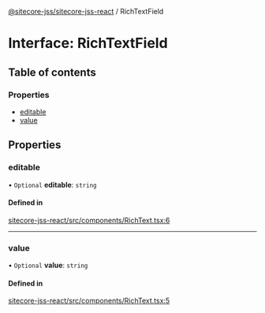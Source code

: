 [@sitecore-jss/sitecore-jss-react](../README.md) / RichTextField

# Interface: RichTextField

## Table of contents

### Properties

- [editable](RichTextField.md#editable)
- [value](RichTextField.md#value)

## Properties

### editable

• `Optional` **editable**: `string`

#### Defined in

[sitecore-jss-react/src/components/RichText.tsx:6](https://github.com/Sitecore/jss/blob/a3b05707b/packages/sitecore-jss-react/src/components/RichText.tsx#L6)

___

### value

• `Optional` **value**: `string`

#### Defined in

[sitecore-jss-react/src/components/RichText.tsx:5](https://github.com/Sitecore/jss/blob/a3b05707b/packages/sitecore-jss-react/src/components/RichText.tsx#L5)
